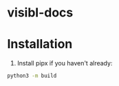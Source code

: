 # visibl-docs

# Installation

1. Install pipx if you haven't already:

```bash
python3 -m build
```
